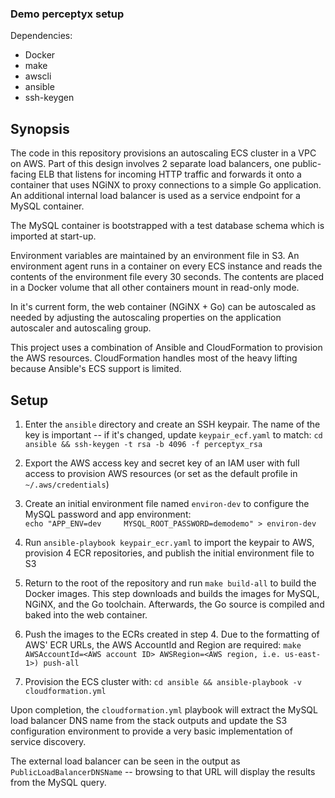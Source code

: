 ### Demo perceptyx setup

Dependencies:  
- Docker
- make
- awscli
- ansible
- ssh-keygen

## Synopsis

The code in this repository provisions an autoscaling ECS cluster in a VPC on AWS. Part of this design involves 2 separate load balancers, one public-facing ELB that listens for incoming HTTP traffic and forwards it onto a container that uses NGiNX to proxy connections to a simple Go application. An additional internal load balancer is used as a service endpoint for a MySQL container.

The MySQL container is bootstrapped with a test database schema which is imported at start-up.

Environment variables are maintained by an environment file in S3. An environment agent runs in a container on every ECS instance and reads the contents of the environment file every 30 seconds. The contents are placed in a Docker volume that all other containers mount in read-only mode.

In it's current form, the web container (NGiNX + Go) can be autoscaled as needed by adjusting the autoscaling properties on the application autoscaler and autoscaling group.

This project uses a combination of Ansible and CloudFormation to provision the AWS resources. CloudFormation handles most of the heavy lifting because Ansible's ECS support is limited.

## Setup

1. Enter the `ansible` directory and create an SSH keypair. The name of the key is important -- if it's changed, update `keypair_ecf.yaml` to match: `cd ansible && ssh-keygen -t rsa -b 4096 -f perceptyx_rsa`

2. Export the AWS access key and secret key of an IAM user with full access to provision AWS resources (or set as the default profile in `~/.aws/credentials`)

3. Create an initial environment file named `environ-dev` to configure the MySQL password and app environment:  
`echo "APP_ENV=dev    
MYSQL_ROOT_PASSWORD=demodemo" > environ-dev`

4. Run `ansible-playbook keypair_ecr.yaml` to import the keypair to AWS, provision 4 ECR repositories, and publish the initial environment file to S3

5. Return to the root of the repository and run `make build-all` to build the Docker images. This step downloads and builds the images for MySQL, NGiNX, and the Go toolchain. Afterwards, the Go source is compiled and baked into the web container.

6. Push the images to the ECRs created in step 4. Due to the formatting of AWS' ECR URLs, the AWS AccountId and Region are required: `make AWSAccountId=<AWS account ID> AWSRegion=<AWS region, i.e. us-east-1>) push-all`

7. Provision the ECS cluster with: `cd ansible && ansible-playbook -v cloudformation.yml`

Upon completion, the `cloudformation.yml` playbook will extract the MySQL load balancer DNS name from the stack outputs and update the S3 configuration environment to provide a very basic implementation of service discovery.

The external load balancer can be seen in the output as `PublicLoadBalancerDNSName` -- browsing to that URL will display the results from the MySQL query.



